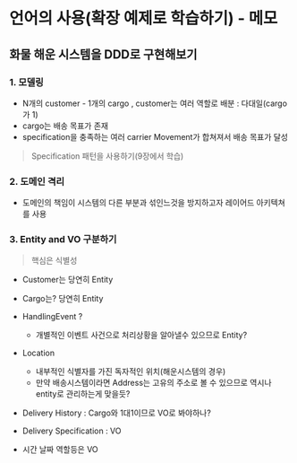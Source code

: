 # 언어의 사용(확장 예제로 학습하기) - 메모

## 화물 해운 시스템을 DDD로 구현해보기

### 1. 모델링

- N개의 customer - 1개의 cargo , customer는 여러 역할로 배분 : 다대일(cargo가 1)
- cargo는 배송 목표가 존재
- specification을  충족하는 여러 carrier Movement가 합쳐져서 배송 목표가 달성

> Specification 패턴을 사용하기(9장에서 학습)

### 2. 도메인 격리 

- 도메인의 책임이 시스템의 다른 부분과 섞인느것을 방지하고자 레이어드 아키텍쳐를 사용


### 3. Entity and VO 구분하기 

> 핵심은 식별성

- Customer는 당연히 Entity
- Cargo는?  당연히 Entity
- HandlingEvent ? 
  - 개별적인 이벤트 사건으로 처리상황을 알아낼수 있으므로 Entity?

- Location
  - 내부적인 식별자를 가진 독자적인 위치(해운시스템의 경우)
  - 만약 배송시스템이라면 Address는 고유의 주소로 볼 수 있으므로 역시나 entity로 관리하는게 맞을듯?

- Delivery History : Cargo와 1대1이므로 VO로 봐야하나?
- Delivery Specification : VO

- 시간 날짜 역할등은 VO





